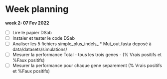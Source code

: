 # Week planning

**week 2: 07 Fev 2022**

* [ ] Lire le papier DSab
* [ ] Instaler et tester le code DSab
* [ ] Analiser les 5 fichiers simple_plus_indels_ * Mut_out.fasta  deposé à data/datasets/simulations/
* [ ] Mesurer la performance Total - tous les trois genes - (% Vrais positifs et %Faux positifs)
* [ ] Mesurer la performance pour chaque gene separement (% Vrais positifs et %Faux positifs)

